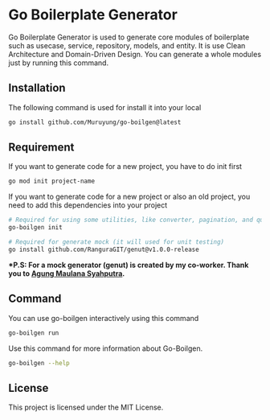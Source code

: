 # Go Boilerplate Generator

Go Boilerplate Generator is used to generate core modules of boilerplate such as usecase, service, repository, models, and entity.
It is use Clean Architecture and Domain-Driven Design.
You can generate a whole modules just by running this command.

## Installation

The following command is used for install it into your local

```sh
go install github.com/Muruyung/go-boilgen@latest
```

## Requirement

If you want to generate code for a new project, you have to do init first

```sh
go mod init project-name
```

If you want to generate code for a new project or also an old project, you need to add this dependencies into your project

```sh
# Required for using some utilities, like converter, pagination, and query builder
go-boilgen init

# Required for generate mock (it will used for unit testing)
go install github.com/RanguraGIT/genut@v1.0.0-release
```

**\*P.S: For a mock generator (genut) is created by my co-worker. Thank you to [Agung Maulana Syahputra](https://github.com/RanguraGIT).**

## Command

You can use go-boilgen interactively using this command

```bash
go-boilgen run
```

Use this command for more information about Go-Boilgen.

```bash
go-boilgen --help
```

## License

This project is licensed under the MIT License.
